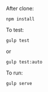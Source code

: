 After clone:
```
npm install
```

To test:
```
gulp test
```

or
```
gulp test:auto
```

To run:
```
gulp serve
```

